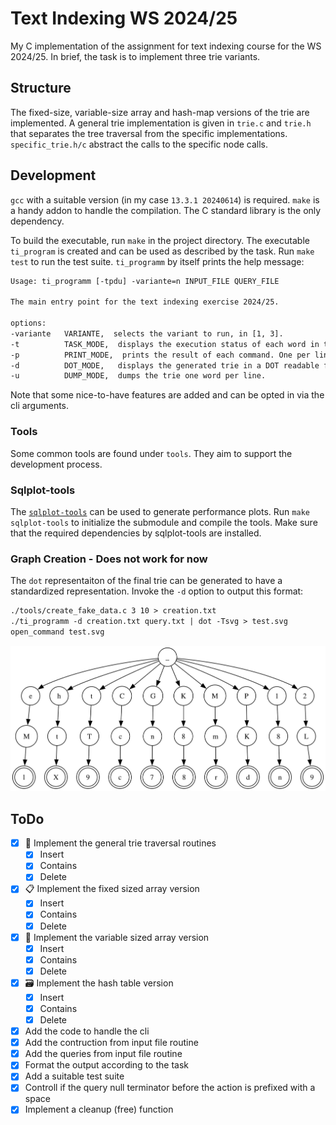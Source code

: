# Text Indexing WS 2024/25

My C implementation of the assignment for text indexing course for the
WS 2024/25. In brief, the task is to implement three trie variants.

## Structure

The fixed-size, variable-size array and hash-map versions of the trie are
implemented. A general trie implementation is given in `trie.c` and `trie.h`
that separates the tree traversal from the specific implementations.
`specific_trie.h/c` abstract the calls to the specific node calls.


## Development

`gcc` with a suitable version (in my case `13.3.1 20240614`) is
required. `make` is a handy addon to handle the compilation. The C
standard library is the only dependency.

To build the executable, run `make` in the project directory. The
executable `ti_program` is created and can be used as described by the
task. Run `make test` to run the test suite. `ti_programm` by itself
prints the help message:

```txt
Usage: ti_programm [-tpdu] -variante=n INPUT_FILE QUERY_FILE

The main entry point for the text indexing exercise 2024/25.

options:
-variante   VARIANTE,  selects the variant to run, in [1, 3].
-t          TASK_MODE,  displays the execution status of each word in the query. One status per line. DEFAULT
-p          PRINT_MODE,  prints the result of each command. One per line.
-d          DOT_MODE,   displays the generated trie in a DOT readable format.
-u          DUMP_MODE,  dumps the trie one word per line.
```

Note that some nice-to-have features are added and can be opted in via
the cli arguments.

### Tools

Some common tools are found under `tools`. They aim to support the
development process.

### Sqlplot-tools

The [`sqlplot-tools`](https://github.com/bingmann/sqlplot-tools/) can
be used to generate performance plots. Run `make sqlplot-tools` to
initialize the submodule and compile the tools. Make sure that the
required dependencies by sqlplot-tools are installed.

### Graph Creation - Does not work for now

The `dot` representaiton of the final trie can be generated to have a
standardized representation. Invoke the `-d` option to output this
format:

``` txt
./tools/create_fake_data.c 3 10 > creation.txt
./ti_programm -d creation.txt query.txt | dot -Tsvg > test.svg
open_command test.svg
```

![](assets/trie_graphviz.svg)

## ToDo

- [x] 🌲 Implement the general trie traversal routines
  - [x] Insert
  - [x] Contains
  - [x] Delete
- [x] 📋 Implement the fixed sized array version
  - [x] Insert
  - [x] Contains
  - [x] Delete
- [x] 📏 Implement the variable sized array version
  - [x] Insert
  - [x] Contains
  - [x] Delete
- [x] 🗃️  Implement the hash table version
  - [x] Insert
  - [x] Contains
  - [x] Delete
- [x] Add the code to handle the cli
- [x] Add the contruction from input file routine
- [x] Add the queries from input file routine
- [x] Format the output according to the task
- [x] Add a suitable test suite
- [x] Controll if the query null terminator before the action is
      prefixed with a space
- [x] Implement a cleanup (free) function

